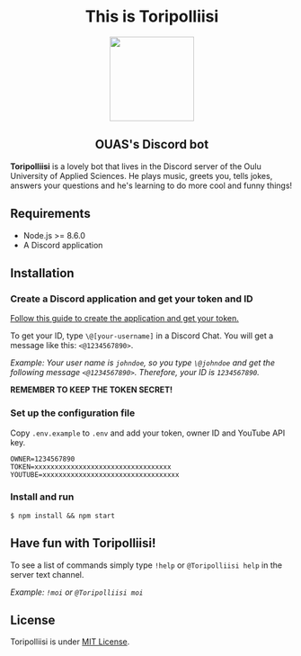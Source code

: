 <div>
  <h1 align="center">This is <b>Toripolliisi</b></h1>
  <p align="center">
    <img align="center" width="150" src="http://www.elokuvaviikko.fi/wp-content/uploads/layerslider/KAUPUNKISINFONIAT-SUOMESSA/Toripolliisi.png">
  </p>
  <h2 align="center">OUAS's Discord bot</h2>
</div>

**Toripolliisi** is a lovely bot that lives in the Discord server of the Oulu University of Applied Sciences. He plays music, greets you, tells jokes, answers your questions and he's learning to do more cool and funny things!

## Requirements

* Node.js >= 8.6.0
* A Discord application

## Installation

### Create a Discord application and get your token and ID

[Follow this guide to create the application and get your token.](https://github.com/reactiflux/discord-irc/wiki/Creating-a-discord-bot-&-getting-a-token)

To get your ID, type `\@[your-username]` in a Discord Chat. You will get a message like this: `<@1234567890>`.

*Example: Your user name is `johndoe`, so you type `\@johndoe` and get the following message `<@1234567890>`. Therefore, your ID is `1234567890`.*

**REMEMBER TO KEEP THE TOKEN SECRET!**

### Set up the configuration file

Copy `.env.example` to `.env` and add your token, owner ID and YouTube API key.

```
OWNER=1234567890
TOKEN=xxxxxxxxxxxxxxxxxxxxxxxxxxxxxxxxxx
YOUTUBE=xxxxxxxxxxxxxxxxxxxxxxxxxxxxxxxxxx
```

### Install and run

`$ npm install && npm start`

## Have fun with Toripolliisi!

To see a list of commands simply type `!help` or `@Toripolliisi help` in the server text channel.

*Example: `!moi` or `@Toripolliisi moi`*

## License

Toripolliisi is under [MIT License](/LICENSE).
